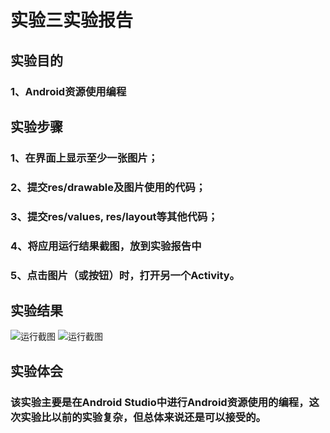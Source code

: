 # 实验三实验报告

## 实验目的

### 1、Android资源使用编程

## 实验步骤

### 1、在界面上显示至少一张图片；

### 2、提交res/drawable及图片使用的代码；

### 3、提交res/values, res/layout等其他代码；

### 4、将应用运行结果截图，放到实验报告中

### 5、点击图片（或按钮）时，打开另一个Activity。

## 实验结果

![运行截图](https://github.com/HHuangF/android-labs-2018/blob/master/soft1614080902440/Third/Soft1614080902440p1%20.jpg)
![运行截图](https://github.com/HHuangF/android-labs-2018/blob/master/soft1614080902440/Third/Soft1614080902440p2.jpg)

## 实验体会

### 该实验主要是在Android Studio中进行Android资源使用的编程，这次实验比以前的实验复杂，但总体来说还是可以接受的。
